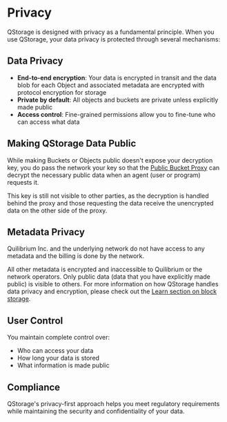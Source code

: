 # Privacy

QStorage is designed with privacy as a fundamental principle. When you use QStorage, your data privacy is protected through several mechanisms:

## Data Privacy

- **End-to-end encryption**: Your data is encrypted in transit and the data blob for each Object and associated metadata are encrypted with protocol encryption for storage
- **Private by default**: All objects and buckets are private unless explicitly made public
- **Access control**: Fine-grained permissions allow you to fine-tune who can access what data

## Making QStorage Data Public

While making Buckets or Objects public doesn't expose your decryption key, you do pass the network your key so that the [Public Bucket Proxy](/docs/api/q-storage/user-manual/working-with-buckets/edit-bucket-visibility#public-bucket-proxy) can decrypt the necessary public data when an agent (user or program) requests it. 

This key is still not visible to other parties, as the decryption is handled behind the proxy and those requesting the data receive the unencrypted data on the other side of the proxy.

## Metadata Privacy

Quilibrium Inc. and the underlying network do not have access to any metadata and the billing is done by the network.

All other metadata is encrypted and inaccessible to Quilibrium or the network operators. Only public data (data that you have explicitly made public) is visible to others. For more information on how QStorage handles data privacy and encryption, please check out the [Learn section on block storage](/docs/discover/block-storage).

## User Control

You maintain complete control over:
- Who can access your data
- How long your data is stored
- What information is made public

## Compliance

QStorage's privacy-first approach helps you meet regulatory requirements while maintaining the security and confidentiality of your data.
